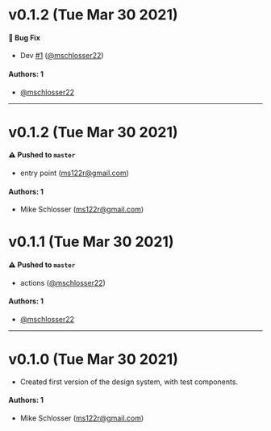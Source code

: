 # v0.1.2 (Tue Mar 30 2021)

#### 🐛 Bug Fix

- Dev [#1](https://github.com/mschlosser22/pearson-storybook/pull/1) ([@mschlosser22](https://github.com/mschlosser22))

#### Authors: 1

- [@mschlosser22](https://github.com/mschlosser22)

---

# v0.1.2 (Tue Mar 30 2021)

#### ⚠️ Pushed to `master`

- entry point (ms122r@gmail.com)

#### Authors: 1

- Mike Schlosser (ms122r@gmail.com)

# v0.1.1 (Tue Mar 30 2021)

#### ⚠️ Pushed to `master`

- actions ([@mschlosser22](https://github.com/mschlosser22))

#### Authors: 1

- [@mschlosser22](https://github.com/mschlosser22)

---

# v0.1.0 (Tue Mar 30 2021)

- Created first version of the design system, with test components.

#### Authors: 1

- Mike Schlosser (ms122r@gmail.com)